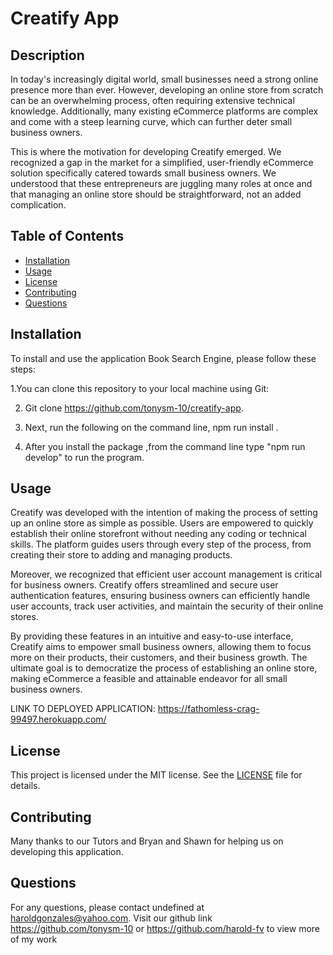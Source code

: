 # Creatify App 

 
  ## Description
In today's increasingly digital world, small businesses need a strong online presence more than ever. However, developing an online store from scratch can be an overwhelming process, often requiring extensive technical knowledge. Additionally, many existing eCommerce platforms are complex and come with a steep learning curve, which can further deter small business owners.

This is where the motivation for developing Creatify emerged. We recognized a gap in the market for a simplified, user-friendly eCommerce solution specifically catered towards small business owners. We understood that these entrepreneurs are juggling many roles at once and that managing an online store should be straightforward, not an added complication.


  
  ## Table of Contents
  - [Installation](#installation)
  - [Usage](#usage)
  - [License](#license)
  - [Contributing](#contributing)
  - [Questions](#questions)
  
  ## Installation

  To install and use the  application Book Search Engine, please follow these steps: 
  
  1.You can clone this repository to your local machine using Git:
  
  2. Git clone https://github.com/tonysm-10/creatify-app.
  
  3. Next, run the following on the command line, npm run install .  
  
  4. After you install the package ,from the command line type  "npm run develop" to run the program.
  
  ## Usage

Creatify was developed with the intention of making the process of setting up an online store as simple as possible. Users are empowered to quickly establish their online storefront without needing any coding or technical skills. The platform guides users through every step of the process, from creating their store to adding and managing products.

Moreover, we recognized that efficient user account management is critical for business owners. Creatify offers streamlined and secure user authentication features, ensuring business owners can efficiently handle user accounts, track user activities, and maintain the security of their online stores.

By providing these features in an intuitive and easy-to-use interface, Creatify aims to empower small business owners, allowing them to focus more on their products, their customers, and their business growth. The ultimate goal is to democratize the process of establishing an online store, making eCommerce a feasible and attainable endeavor for all small business owners.

  
 LINK TO DEPLOYED APPLICATION: https://fathomless-crag-99497.herokuapp.com/
  
  ## License
  This project is licensed under the MIT license. See the [LICENSE](LICENSE) file for details.
  
  ## Contributing
  Many thanks to our Tutors and Bryan and Shawn for helping us on developing this application.

  ## Questions
  For any questions, please contact undefined at haroldgonzales@yahoo.com. Visit our github link 
  https://github.com/tonysm-10 or https://github.com/harold-fv  to view more of my work